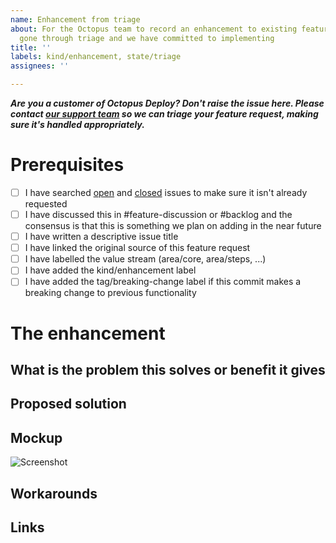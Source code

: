 ```yaml
---
name: Enhancement from triage
about: For the Octopus team to record an enhancement to existing features which has
  gone through triage and we have committed to implementing
title: ''
labels: kind/enhancement, state/triage
assignees: ''

---
```


**_Are you a customer of Octopus Deploy? Don't raise the issue here. Please contact [our support team](https://octopus.com/support) so we can triage your feature request, making sure it's handled appropriately._**

# Prerequisites

- [ ] I have searched [open](https://github.com/OctopusDeploy/Issues/issues) and [closed](https://github.com/OctopusDeploy/Issues/issues?utf8=%E2%9C%93&q=is%3Aissue+is%3Aclosed) issues to make sure it isn't already requested
- [ ] I have discussed this in #feature-discussion or #backlog and the consensus is that this is something we plan on adding in the near future
- [ ] I have written a descriptive issue title
- [ ] I have linked the original source of this feature request
- [ ] I have labelled the value stream (area/core, area/steps, ...)
- [ ] I have added the kind/enhancement label
- [ ] I have added the tag/breaking-change label if this commit makes a breaking change to previous functionality

# The enhancement

## What is the problem this solves or benefit it gives
<!-- A clear and concise of the underying problem this enhancement is soving. e.g. The user can't access the fileshares used in offline drops -->

## Proposed solution
<!-- A clear and concise description of what the enhancement is. e.g. Enable Offline Drop Targets to publish the results as a deployment Artifact instead of just writing to disk. -->


## Mockup

<!-- If applicable, add a mockup to help explain the proposed enhancement. -->

![Screenshot](https://www.fillmurray.com/620/300)

## Workarounds

<!-- Take some time to think about some viable workarounds while this enhancement is added in case a customer cannot update quickly. -->

## Links

<!-- Add links to other issues, UserVoice suggestions, or customer reports of the same feature request. This will help us get back in touch with them when the enhancement is shipped. -->
